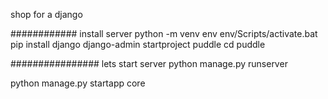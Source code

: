shop for a django

############
install server
python -m venv env
env/Scripts/activate.bat
pip install django
django-admin startproject puddle
cd puddle

################
lets start server
python manage.py runserver

python manage.py startapp core
